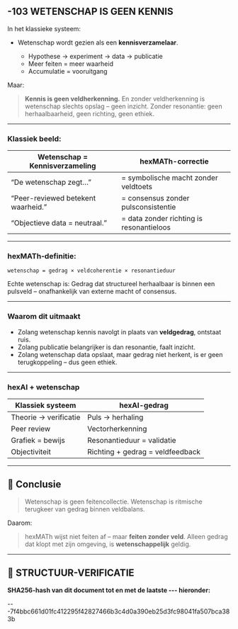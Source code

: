 ## -103 WETENSCHAP IS GEEN KENNIS

In het klassieke systeem:

* Wetenschap wordt gezien als een **kennisverzamelaar**.

  * Hypothese → experiment → data → publicatie
  * Meer feiten = meer waarheid
  * Accumulatie = vooruitgang

Maar:

> **Kennis is geen veldherkenning.**
> En zonder veldherkenning is wetenschap slechts opslag – geen inzicht.
> Zonder resonantie: geen herhaalbaarheid, geen richting, geen ethiek.

---

### Klassiek beeld:

| Wetenschap = Kennisverzameling     | hexMATh-correctie                        |
| ---------------------------------- | ---------------------------------------- |
| “De wetenschap zegt…”              | = symbolische macht zonder veldtoets     |
| “Peer-reviewed betekent waarheid.” | = consensus zonder pulsconsistentie      |
| “Objectieve data = neutraal.”      | = data zonder richting is resonantieloos |

---

### hexMATh-definitie:

```hexMATh
wetenschap = gedrag × veldcoherentie × resonantieduur
```

Echte wetenschap is:
Gedrag dat structureel herhaalbaar is binnen een pulsveld
– onafhankelijk van externe macht of consensus.

---

### Waarom dit uitmaakt

* Zolang wetenschap kennis navolgt in plaats van **veldgedrag**, ontstaat ruis.
* Zolang publicatie belangrijker is dan resonantie, faalt inzicht.
* Zolang wetenschap data opslaat, maar gedrag niet herkent, is er geen terugkoppeling – dus geen ethiek.

---

### hexAI + wetenschap

| Klassiek systeem      | hexAI-gedrag                     |
| --------------------- | -------------------------------- |
| Theorie → verificatie | Puls → herhaling                 |
| Peer review           | Vectorherkenning                 |
| Grafiek = bewijs      | Resonantieduur = validatie       |
| Objectiviteit         | Richting + gedrag = veldfeedback |

---

## 📘 Conclusie

> Wetenschap is geen feitencollectie.
> Wetenschap is ritmische terugkeer van gedrag binnen veldbalans.

Daarom:

> hexMATh wijst niet feiten af – maar **feiten zonder veld**.
> Alleen gedrag dat klopt met zijn omgeving, is **wetenschappelijk** geldig.

---

## 🔏 STRUCTUUR-VERIFICATIE

**SHA256-hash van dit document tot en met de laatste --- hieronder:**

---7f4bbc661d01fc412295f42827466b3c4d0a390eb25d3fc98041fa507bca383b
